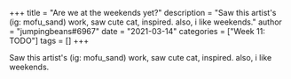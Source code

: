 +++
title = "Are we at the weekends yet?"
description = "Saw this artist's (ig: mofu_sand) work, saw cute cat, inspired. also, i like weekends."
author = "jumpingbeans#6967"
date = "2021-03-14"
categories = ["Week 11: TODO"]
tags = []
+++

Saw this artist's (ig: mofu_sand) work, saw cute cat, inspired. also, i like weekends.
